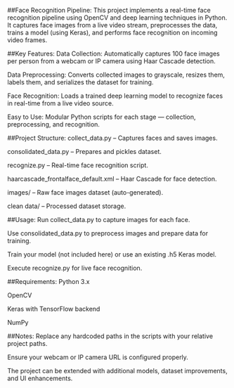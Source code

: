 ##Face Recognition Pipeline:
This project implements a real-time face recognition pipeline using OpenCV and deep learning techniques in Python. It captures face images from a live video stream, preprocesses the data, trains a model (using Keras), and performs face recognition on incoming video frames.

##Key Features:
Data Collection: Automatically captures 100 face images per person from a webcam or IP camera using Haar Cascade detection.

Data Preprocessing: Converts collected images to grayscale, resizes them, labels them, and serializes the dataset for training.

Face Recognition: Loads a trained deep learning model to recognize faces in real-time from a live video source.

Easy to Use: Modular Python scripts for each stage — collection, preprocessing, and recognition.

##Project Structure:
collect_data.py – Captures faces and saves images.

consolidated_data.py – Prepares and pickles dataset.

recognize.py – Real-time face recognition script.

haarcascade_frontalface_default.xml – Haar Cascade for face detection.

images/ – Raw face images dataset (auto-generated).

clean data/ – Processed dataset storage.

##Usage:
Run collect_data.py to capture images for each face.

Use consolidated_data.py to preprocess images and prepare data for training.

Train your model (not included here) or use an existing .h5 Keras model.

Execute recognize.py for live face recognition.

##Requirements:
Python 3.x

OpenCV

Keras with TensorFlow backend

NumPy

##Notes:
Replace any hardcoded paths in the scripts with your relative project paths.

Ensure your webcam or IP camera URL is configured properly.

The project can be extended with additional models, dataset improvements, and UI enhancements.
